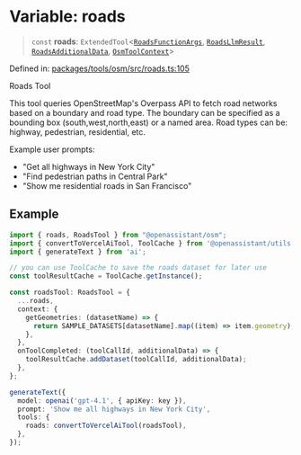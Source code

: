 # Variable: roads

> `const` **roads**: `ExtendedTool`\<[`RoadsFunctionArgs`](../type-aliases/RoadsFunctionArgs.md), [`RoadsLlmResult`](../type-aliases/RoadsLlmResult.md), [`RoadsAdditionalData`](../type-aliases/RoadsAdditionalData.md), [`OsmToolContext`](../type-aliases/OsmToolContext.md)\>

Defined in: [packages/tools/osm/src/roads.ts:105](https://github.com/geodaopenjs/openassistant/blob/0a6a7e7306d75a25dc968b3117f04cb7bd613bec/packages/tools/osm/src/roads.ts#L105)

Roads Tool

This tool queries OpenStreetMap's Overpass API to fetch road networks based on a boundary and road type.
The boundary can be specified as a bounding box (south,west,north,east) or a named area.
Road types can be: highway, pedestrian, residential, etc.

Example user prompts:
- "Get all highways in New York City"
- "Find pedestrian paths in Central Park"
- "Show me residential roads in San Francisco"

## Example

```typescript
import { roads, RoadsTool } from "@openassistant/osm";
import { convertToVercelAiTool, ToolCache } from '@openassistant/utils';
import { generateText } from 'ai';

// you can use ToolCache to save the roads dataset for later use
const toolResultCache = ToolCache.getInstance();

const roadsTool: RoadsTool = {
  ...roads,
  context: {
    getGeometries: (datasetName) => {
      return SAMPLE_DATASETS[datasetName].map((item) => item.geometry);
    },
  },
  onToolCompleted: (toolCallId, additionalData) => {
    toolResultCache.addDataset(toolCallId, additionalData);
  },
};

generateText({
  model: openai('gpt-4.1', { apiKey: key }),
  prompt: 'Show me all highways in New York City',
  tools: {
    roads: convertToVercelAiTool(roadsTool),
  },
});
```
